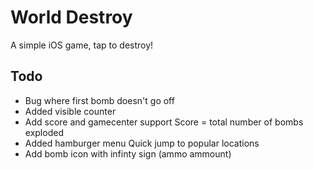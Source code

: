 World Destroy
===================

A simple iOS game, tap to destroy!


Todo
------------

* Bug where first bomb doesn't go off
* Added visible counter
* Add score and gamecenter support 
	Score = total number of bombs exploded
* Added hamburger menu
	Quick jump to popular locations
* Add bomb icon with infinty sign (ammo ammount)
